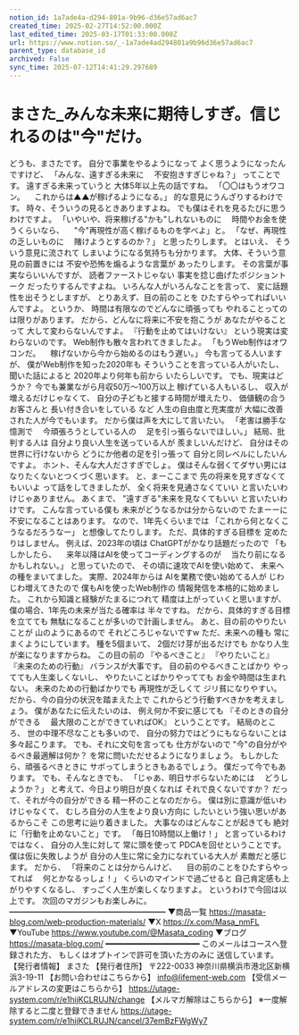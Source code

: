 ```yaml
---
notion_id: 1a7ade4a-d294-801a-9b96-d36e57ad6ac7
created_time: 2025-02-27T14:52:00.000Z
last_edited_time: 2025-03-17T01:33:00.000Z
url: https://www.notion.so/_-1a7ade4ad294801a9b96d36e57ad6ac7
parent_type: database_id
archived: False
sync_time: 2025-07-12T14:41:29.297689
---
```


# まさた_みんな未来に期待しすぎ。信じれるのは"今"だけ。

どうも、まさたです。
自分で事業をやるようになって
よく思うようになったんですけど、
「みんな、遠すぎる未来に
　不安抱きすぎじゃね？」
ってことです。
遠すぎる未来っていうと
大体5年以上先の話ですね。
「〇〇はもうオワコン。
　これからは▲▲が稼げるようになる。」
的な意見にうんざりするわけです。
時々、そういうの見るときありますよね。
でも僕はそれを見るたびに思うわけですよ。
「いやいや、将来稼げる"かも"しれないものに
　時間やお金を使うくらいなら、
　"今"再現性が高く稼げるものを学べよ」と。
「なぜ、再現性の乏しいものに
　賭けようとするのか？」
と思ったりします。
とはいえ、
そういう意見に流されて
しまいようになる気持ちも分かります。
大体、そういう意見の前置きには
不安や恐怖を煽るような言葉が
あったりします。
その言葉が事実ならいいんですが、
読者ファーストじゃない
事実を捻じ曲げたポジショントーク
だったりするんですよね。
いろんな人がいろんなことを言って、
変に話題性を出そうとしますが、
とりあえず、目の前のことを
ひたすらやってればいいんですよ。
というか、
時間は有限なのでどんなに頑張っても
やれることってのは限りがあります。
だから、どんなに将来に不安を抱こうが
あなたがやることって
大して変わらないんですよ。
『行動を止めてはいけない』
という現実は変わらないのです。
Web制作も散々言われてきましたよ。
「もうWeb制作はオワコンだ。
　稼げないから今から始めるのはもう遅い。」
今も言ってる人いますが、
僕がWeb制作を知った2020年も
そういうことを言っている人がいたし、
聞いた話によると
2020年より何年も前から
いたらしいです。
でも、現実はどうか？
今でも兼業ながら月収50万〜100万以上
稼げている人もいるし、
収入が増えるだけじゃなくて、
自分の子どもと接する時間が増えたり、
価値観の合うお客さんと
長い付き合いをしている
など
人生の自由度と充実度が
大幅に改善された人が今でもいます。
だから僕は声を大にして言いたい。
「老害は勝手な憶測で
　今頑張ろうとしている人の
　足を引っ張らないでほしい。」
結局、批判する人は
自分より良い人生を送っている人が
羨ましいんだけど、
自分はその世界に行けないから
どうにか他者の足を引っ張って
自分と同レベルにしたいんですよ。
ホント、そんな大人ださすぎでしょ。
僕はそんな弱くてダサい男には
なりたくないとつくづく思います。
と、まーここまで
先の将来を見すぎなくてもいいよ
って話をしてきましたが、
全く将来を見通さなくていい
と言いたいわけじゃありません。
あくまで、
"遠すぎる"未来を見なくてもいい
と言いたいわけです。
こんな言っている僕も
未来がどうなるかは分からないので
たまーーに不安になることはあります。
なので、1年先くらいまでは
「これから何となくこうなるだろうなー」
と想像してたりします。
ただ、具体的すぎる目標を
定めたりはしません。
例えば、2023年の頃は
ChatGPTがかなり話題だったので
「もしかしたら、
　来年以降はAIを使ってコーディングするのが
　当たり前になるかもしれない。」
と思っていたので、
その頃に速攻でAIを使い始めて、
未来への種をまいてました。
実際、2024年からは
AIを業務で使い始めてる人が
じわじわ増えてきたので
僕もAIを使ったWeb制作の
情報発信を本格的に始めました。
これから知識と経験がたまるにつれて
精度は上がっていくと思いますが、
僕の場合、1年先の未来が当たる確率は
半々ですね。
だから、具体的すぎる目標を立てても
無駄になることが多いので計画しません。
あと、目の前のやりたいことが
山のようにあるので
それどころじゃないですw
ただ、未来への種も
常にまくようにしています。
種を5個まいて、
2個だけ芽が出るだけでも
かなり人生が楽になりますからね。
この目の前の
『やるべきこと』
『やりたいこと』
『未来のための行動』
バランスが大事です。
目の前のやるべきことばかり
やってても人生楽しくないし、
やりたいことばかりやってても
お金や時間は生まれない。
未来のための行動ばかりでも
再現性が乏しくて
ジリ貧になりやすい。
だから、今の自分の状況を踏まえた上で
これからどう行動すべきかを考えましょう。
僕があなたに伝えたいのは、
例え何か不安に感じても
『そのときの自分ができる
　最大限のことができていればOK』
ということです。
結局のところ、
世の中理不尽なことも多いので、
自分の努力ではどうにもならないことは
多々起こります。
でも、それに文句を言っても
仕方がないので
"今"の自分がやるべき最適解は何か？
を常に問いただせるようになりましょう。
もしかしたら、頑張るべきときに
サボってしまうときもあるでしょう。
僕だって今でもあります。
でも、そんなときでも、
「じゃあ、明日サボらないためには
　どうしようか？」
と考えて、今日より明日が良くなれば
それで良くないですか？
だって、それが今の自分ができる
精一杯のことなのだから。
僕は別に意識が低いわけじゃなくて、
むしろ自分の人生をより良い方向に
したいという強い思いがあるからこそ
この思考に辿り着きました。
大事なのはどんなことが起きても
絶対に「行動を止めないこと」です。
「毎日10時間以上働け！」
と言っているわけではなく、
自分の人生に対して
常に頭を使って
PDCAを回せということです。
僕は仮に失敗しようが
自分の人生に常に全力になれている大人が
素敵だと感じます。
だから、
「将来のことは分からんけど、
　目の前のことをひたすらやってれば
　何とかなるっしょ！」
くらいのマインドで過ごせると
自己肯定感も上がりやすくなるし、
すっごく人生が楽しくなりますよ。
というわけで今回は以上です。
次回のマガジンもお楽しみに。
━━━━━━━━━━━━━━━━━━━━
▼商品一覧
https://masata-blog.com/web-production-materials/
▼X
https://x.com/Masa_nmFL
▼YouTube
https://www.youtube.com/@Masata_coding
▼ブログ
https://masata-blog.com/
━━━━━━━━━━━━━━━━━━━━
このメールはコースへ登録された方、
もしくはオプトインで許可を頂いた方のみに
送信しています。
【発行者情報】
まさた
【発行者住所】
〒222-0033
神奈川県横浜市港北区新横浜3-19-11
【お問い合わせはこちらから】
info@lifement-web.com
【受信メールアドレスの変更はこちらから】
https://utage-system.com/r/e1hijKCLRUJN/change
【メルマガ解除はこちらから】
※一度解除すると二度と登録できません
https://utage-system.com/r/e1hijKCLRUJN/cancel/37emBzFWgWy7